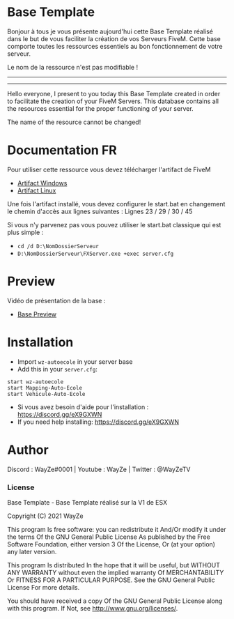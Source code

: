 # Base Template

Bonjour à tous je vous présente aujourd'hui cette Base Template réalisé dans le but de vous faciliter la création de vos Serveurs FiveM. Cette base comporte toutes les ressources essentiels au bon fonctionnement de votre serveur.

Le nom de la ressource n'est pas modifiable !

-----------------------------------------------------
-----------------------------------------------------

Hello everyone, I present to you today this Base Template created in order to facilitate the creation of your FiveM Servers. This database contains all the resources essential for the proper functioning of your server.

The name of the resource cannot be changed!

# Documentation FR

Pour utiliser cette ressource vous devez télécharger l'artifact de FiveM
- [Artifact Windows](https://runtime.fivem.net/artifacts/fivem/build_server_windows/master/) 
- [Artifact Linux](https://runtime.fivem.net/artifacts/fivem/build_proot_linux/master/) 

Une fois l'artifact installé, vous devez configurer le start.bat en changement le chemin d'accès aux lignes suivantes :
Lignes 23 / 29 / 30 / 45

Si vous n'y parvenez pas vous pouvez utiliser le start.bat classique qui est plus simple :

- `cd /d D:\NomDossierServeur`
- `D:\NomDossierServeur\FXServer.exe +exec server.cfg`

# Preview

Vidéo de présentation de la base :
 - [Base Preview](https://youtu.be/6UHVMXqlJ14) 

# Installation
- Import `wz-autoecole` in your server base
- Add this in your `server.cfg`:

```
start wz-autoecole
start Mapping-Auto-Ecole
start Vehicule-Auto-Ecole
```
- Si vous avez besoin d'aide pour l'installation : https://discord.gg/eX9GXWN
- If you need help installing: https://discord.gg/eX9GXWN

# Author 
Discord : WayZe#0001 | Youtube : WayZe | Twitter : @WayZeTV

### License
Base Template - Base Template réalisé sur la V1 de ESX

Copyright (C) 2021 WayZe

This program Is free software: you can redistribute it And/Or modify it under the terms Of the GNU General Public License As published by the Free Software Foundation, either version 3 Of the License, Or (at your option) any later version.

This program Is distributed In the hope that it will be useful, but WITHOUT ANY WARRANTY without even the implied warranty Of MERCHANTABILITY Or FITNESS FOR A PARTICULAR PURPOSE. See the GNU General Public License For more details.

You should have received a copy Of the GNU General Public License along with this program. If Not, see http://www.gnu.org/licenses/.
